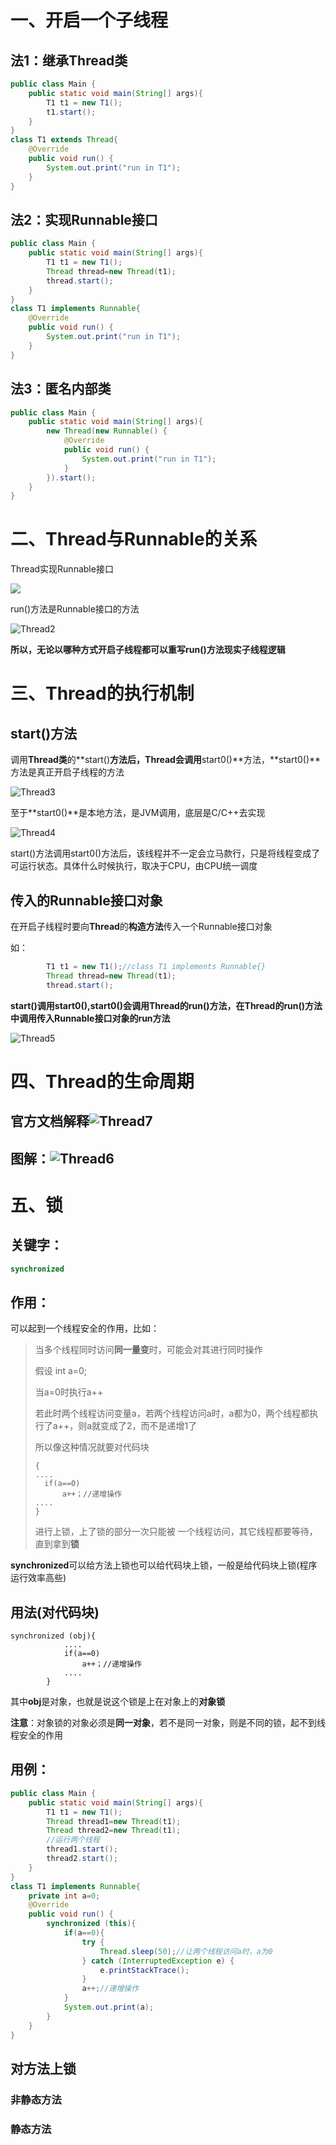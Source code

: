 # 一、开启一个子线程

## 法1：继承Thread类

```java
public class Main {
    public static void main(String[] args){
        T1 t1 = new T1();
        t1.start();
    }
}
class T1 extends Thread{
    @Override
    public void run() {
        System.out.print("run in T1");
    }
}
```

## 法2：实现Runnable接口

```java
public class Main {
    public static void main(String[] args){
        T1 t1 = new T1();
        Thread thread=new Thread(t1);
        thread.start();
    }
}
class T1 implements Runnable{
    @Override
    public void run() {
        System.out.print("run in T1");
    }
}
```

## 法3：匿名内部类

```java
public class Main {
    public static void main(String[] args){
        new Thread(new Runnable() {
            @Override
            public void run() {
                System.out.print("run in T1");
            }
        }).start();
    }
}
```

# 二、Thread与Runnable的关系

Thread实现Runnable接口

![](image/Thread1.png)

run()方法是Runnable接口的方法

![Thread2](image/Thread2.png)

**所以，无论以哪种方式开启子线程都可以重写run()方法现实子线程逻辑**

# 三、Thread的执行机制

## start()方法

调用**Thread类**的**start()**方法后，Thread会调用**start0()**方法，**start0()**方法是真正开启子线程的方法

![Thread3](image/Thread3.png)

至于**start0()**是本地方法，是JVM调用，底层是C/C++去实现

![Thread4](image/Thread4.png)

start()方法调用start0()方法后，该线程并不一定会立马款行，只是将线程变成了可运行状态。具体什么时候执行，取决于CPU，由CPU统一调度

## 传入的Runnable接口对象

在开启子线程时要向**Thread**的**构造方法**传入一个Runnable接口对象

如：

```java
        T1 t1 = new T1();//class T1 implements Runnable{}
        Thread thread=new Thread(t1);
        thread.start();
```

**start()调用start0(),start0()会调用Thread的run()方法，在Thread的run()方法中调用传入Runnable接口对象的run方法**

![Thread5](image/Thread5.png)

# 四、Thread的生命周期

## 官方文档解释![Thread7](image/Thread7.png)

## 图解：![Thread6](image/Thread6.png)

# 五、锁

## 关键字：

```java
synchronized
```

## 作用：

可以起到一个线程安全的作用，比如：

> 当多个线程同时访问**同一量变**时，可能会对其进行同时操作
>
> 假设 int a=0;
>
> 当a=0时执行a++
>
> 若此时两个线程访问变量a，若两个线程访问a时，a都为0，两个线程都执行了a++，则a就变成了2，而不是递增1了
>
> 所以像这种情况就要对代码块
>
> ```
> {
> ....
> 	if(a==0)
> 		a++；//递增操作
> ....
> }
> ```
> 进行上锁，上了锁的部分一次只能被 一个线程访问，其它线程都要等待，直到拿到**锁**

**synchronized**可以给方法上锁也可以给代码块上锁，一般是给代码块上锁(程序运行效率高些)

## 用法(对代码块)

```
synchronized (obj){
            ....
			if(a==0)
				a++；//递增操作
			....
        }
```

其中**obj**是对象，也就是说这个锁是上在对象上的**对象锁**

**注意**：对象锁的对象必须是**同一对象**，若不是同一对象，则是不同的锁，起不到线程安全的作用

## 用例：

```java
public class Main {
    public static void main(String[] args){
        T1 t1 = new T1();
        Thread thread1=new Thread(t1);
        Thread thread2=new Thread(t1);
        //运行两个线程
        thread1.start();
        thread2.start();
    }
}
class T1 implements Runnable{
    private int a=0;
    @Override
    public void run() {
        synchronized (this){
            if(a==0){
                try {
                    Thread.sleep(50);//让两个线程访问a时，a为0
                } catch (InterruptedException e) {
                    e.printStackTrace();
                }
                a++;//递增操作
            }
            System.out.print(a);
        }
    }
}

```

## 对方法上锁

### 非静态方法

### 静态方法

